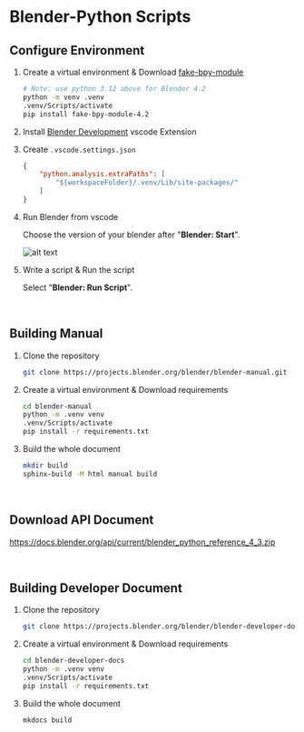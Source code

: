 # Blender-Python Scripts

## Configure Environment
1. Create a virtual environment & Download [fake-bpy-module](https://github.com/nutti/fake-bpy-module)
    
    ```bash
    # Note: use python 3.12 above for Blender 4.2
    python -m venv .venv
    .venv/Scripts/activate
    pip install fake-bpy-module-4.2
    ```

2. Install [Blender Development](https://marketplace.visualstudio.com/items?itemName=JacquesLucke.blender-development) vscode Extension

3. Create `.vscode.settings.json`

    ```json
    {
        "python.analysis.extraPaths": [
            "${workspaceFolder}/.venv/Lib/site-packages/"
        ]
    }
    ```

4. Run Blender from vscode

    Choose the version of your blender after "**Blender: Start**".

    ![alt text](image.png)


5. Write a script & Run the script

    Select "**Blender: Run Script**".

<br>

## Building Manual
1. Clone the repository

    ```bash
    git clone https://projects.blender.org/blender/blender-manual.git
    ```

2. Create a virtual environment & Download requirements
    
    ```bash
    cd blender-manual
    python -m .venv venv
    .venv/Scripts/activate
    pip install -r requirements.txt
    ```

3. Build the whole document

    ```bash
    mkdir build
    sphinx-build -M html manual build
    ```

<br>

## Download API Document
https://docs.blender.org/api/current/blender_python_reference_4_3.zip

<br>

## Building Developer Document
1. Clone the repository

    ```bash
    git clone https://projects.blender.org/blender/blender-developer-docs.git
    ```

2. Create a virtual environment & Download requirements
    
    ```bash
    cd blender-developer-docs
    python -m .venv venv
    .venv/Scripts/activate
    pip install -r requirements.txt
    ```

3. Build the whole document

    ```bash
    mkdocs build
    ```
